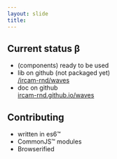```yaml
---
layout: slide
title: 
---
```


## Current status β

* (components) ready to be used
* lib on github (not packaged yet)  
[/ircam-rnd/waves](https://github.com/ircam-rnd/waves)
* doc on github  
[ircam-rnd.github.io/waves](https://ircam-rnd.github.io/waves/)


## Contributing

* written in es6™
* CommonJS™ modules
* Browserified